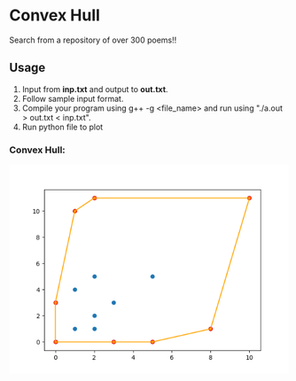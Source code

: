 # Convex Hull
Search from a repository of over 300 poems!!

## Usage

1. Input from **inp.txt** and output to **out.txt**.
2. Follow sample input format.
3. Compile your program using g++ -g <file_name> and run using "./a.out > out.txt < inp.txt".
4. Run python file to plot

### Convex Hull:
![query 1](https://github.com/PrajwalRavi/Convex-Hull/blob/master/Figure_1.png)